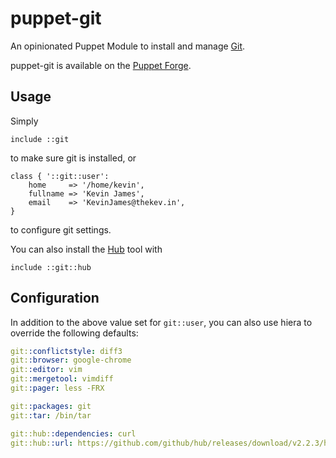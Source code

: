 # puppet-git

An opinionated Puppet Module to install and manage [Git](https://git-scm.com/).

puppet-git is available on the
[Puppet Forge](https://forge.puppetlabs.com/thekevjames/git).

## Usage

Simply

```puppet
include ::git
```

to make sure git is installed, or

```puppet
class { '::git::user':
    home     => '/home/kevin',
    fullname => 'Kevin James',
    email    => 'KevinJames@thekev.in',
}
```

to configure git settings.

You can also install the [Hub](https://hub.github.com/) tool with

```puppet
include ::git::hub
```

## Configuration

In addition to the above value set for `git::user`, you can also use
hiera to override the following defaults:

```yaml
git::conflictstyle: diff3
git::browser: google-chrome
git::editor: vim
git::mergetool: vimdiff
git::pager: less -FRX

git::packages: git
git::tar: /bin/tar

git::hub::dependencies: curl
git::hub::url: https://github.com/github/hub/releases/download/v2.2.3/hub-linux-amd64-2.2.3.tgz
```
